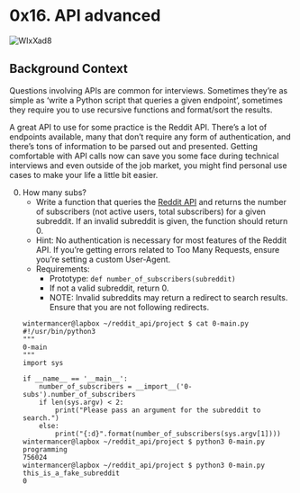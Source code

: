 #  0x16. API advanced 

![WIxXad8](https://github.com/Abucheri/alx-system_engineering-devops/assets/24778489/712c6821-158f-44d4-bb53-666446d60e80)


## Background Context
<p>
Questions involving APIs are common for interviews. Sometimes they’re as simple as ‘write a Python script that queries a given endpoint’, sometimes they require you to use recursive functions and format/sort the results.

A great API to use for some practice is the Reddit API. There’s a lot of endpoints available, many that don’t require any form of authentication, and there’s tons of information to be parsed out and presented. Getting comfortable with API calls now can save you some face during technical interviews and even outside of the job market, you might find personal use cases to make your life a little bit easier.
</p>

 0. How many subs? 
	- Write a function that queries the [Reddit API](https://www.reddit.com/dev/api/) and returns the number of subscribers (not active users, total subscribers) for a given subreddit. If an invalid subreddit is given, the function should return 0.
	- Hint: No authentication is necessary for most features of the Reddit API. If you’re getting errors related to Too Many Requests, ensure you’re setting a custom User-Agent.
	- Requirements:
		- Prototype: `def number_of_subscribers(subreddit)`
		- If not a valid subreddit, return 0.
		- NOTE: Invalid subreddits may return a redirect to search results. Ensure that you are not following redirects.
	```
	wintermancer@lapbox ~/reddit_api/project $ cat 0-main.py
	#!/usr/bin/python3
	"""
	0-main
	"""
	import sys

	if __name__ == '__main__':
	    number_of_subscribers = __import__('0-subs').number_of_subscribers
	    if len(sys.argv) < 2:
	        print("Please pass an argument for the subreddit to search.")
	    else:
	        print("{:d}".format(number_of_subscribers(sys.argv[1])))
	wintermancer@lapbox ~/reddit_api/project $ python3 0-main.py programming
	756024
	wintermancer@lapbox ~/reddit_api/project $ python3 0-main.py this_is_a_fake_subreddit
	0
	```
